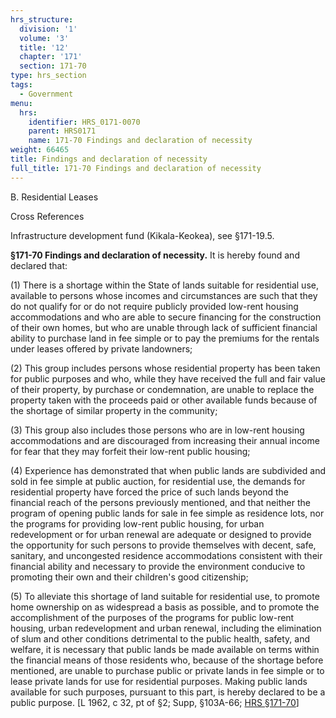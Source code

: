 ```yaml
---
hrs_structure:
  division: '1'
  volume: '3'
  title: '12'
  chapter: '171'
  section: 171-70
type: hrs_section
tags:
  - Government
menu:
  hrs:
    identifier: HRS_0171-0070
    parent: HRS0171
    name: 171-70 Findings and declaration of necessity
weight: 66465
title: Findings and declaration of necessity
full_title: 171-70 Findings and declaration of necessity
---
```

B. Residential Leases

Cross References

Infrastructure development fund (Kikala-Keokea), see §171-19.5.

**§171-70 Findings and declaration of necessity.** It is hereby found and declared that:

(1) There is a shortage within the State of lands suitable for residential use, available to persons whose incomes and circumstances are such that they do not qualify for or do not require publicly provided low-rent housing accommodations and who are able to secure financing for the construction of their own homes, but who are unable through lack of sufficient financial ability to purchase land in fee simple or to pay the premiums for the rentals under leases offered by private landowners;

(2) This group includes persons whose residential property has been taken for public purposes and who, while they have received the full and fair value of their property, by purchase or condemnation, are unable to replace the property taken with the proceeds paid or other available funds because of the shortage of similar property in the community;

(3) This group also includes those persons who are in low-rent housing accommodations and are discouraged from increasing their annual income for fear that they may forfeit their low-rent public housing;

(4) Experience has demonstrated that when public lands are subdivided and sold in fee simple at public auction, for residential use, the demands for residential property have forced the price of such lands beyond the financial reach of the persons previously mentioned, and that neither the program of opening public lands for sale in fee simple as residence lots, nor the programs for providing low-rent public housing, for urban redevelopment or for urban renewal are adequate or designed to provide the opportunity for such persons to provide themselves with decent, safe, sanitary, and uncongested residence accommodations consistent with their financial ability and necessary to provide the environment conducive to promoting their own and their children's good citizenship;

(5) To alleviate this shortage of land suitable for residential use, to promote home ownership on as widespread a basis as possible, and to promote the accomplishment of the purposes of the programs for public low-rent housing, urban redevelopment and urban renewal, including the elimination of slum and other conditions detrimental to the public health, safety, and welfare, it is necessary that public lands be made available on terms within the financial means of those residents who, because of the shortage before mentioned, are unable to purchase public or private lands in fee simple or to lease private lands for use for residential purposes. Making public lands available for such purposes, pursuant to this part, is hereby declared to be a public purpose. [L 1962, c 32, pt of §2; Supp, §103A-66; [HRS §171-70](/title-12/chapter-171/section-171-70/)]